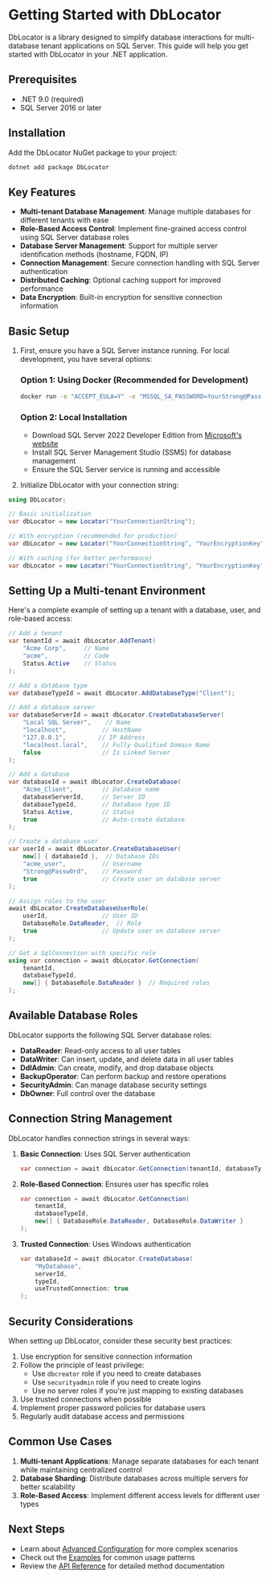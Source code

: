 # Getting Started with DbLocator

DbLocator is a library designed to simplify database interactions for multi-database tenant applications on SQL Server. This guide will help you get started with DbLocator in your .NET application.

## Prerequisites

- .NET 9.0 (required)
- SQL Server 2016 or later

## Installation

Add the DbLocator NuGet package to your project:

```bash
dotnet add package DbLocator
```

## Key Features

- **Multi-tenant Database Management**: Manage multiple databases for different tenants with ease
- **Role-Based Access Control**: Implement fine-grained access control using SQL Server database roles
- **Database Server Management**: Support for multiple server identification methods (hostname, FQDN, IP)
- **Connection Management**: Secure connection handling with SQL Server authentication
- **Distributed Caching**: Optional caching support for improved performance
- **Data Encryption**: Built-in encryption for sensitive connection information

## Basic Setup

1. First, ensure you have a SQL Server instance running. For local development, you have several options:

   ### Option 1: Using Docker (Recommended for Development)
   ```bash
   docker run -e "ACCEPT_EULA=Y" -e "MSSQL_SA_PASSWORD=YourStrong@Passw0rd" -p 1433:1433 --name sql1 --hostname sql1 -d mcr.microsoft.com/mssql/server:2022-latest
   ```

   ### Option 2: Local Installation
   - Download SQL Server 2022 Developer Edition from [Microsoft's website](https://www.microsoft.com/en-us/sql-server/sql-server-downloads)
   - Install SQL Server Management Studio (SSMS) for database management
   - Ensure the SQL Server service is running and accessible

2. Initialize DbLocator with your connection string:

```csharp
using DbLocator;

// Basic initialization
var dbLocator = new Locator("YourConnectionString");

// With encryption (recommended for production)
var dbLocator = new Locator("YourConnectionString", "YourEncryptionKey");

// With caching (for better performance)
var dbLocator = new Locator("YourConnectionString", "YourEncryptionKey", cache);
```

## Setting Up a Multi-tenant Environment

Here's a complete example of setting up a tenant with a database, user, and role-based access:

```csharp
// Add a tenant
var tenantId = await dbLocator.AddTenant(
    "Acme Corp",     // Name
    "acme",          // Code
    Status.Active    // Status
);

// Add a database type
var databaseTypeId = await dbLocator.AddDatabaseType("Client");

// Add a database server
var databaseServerId = await dbLocator.CreateDatabaseServer(
    "Local SQL Server",    // Name
    "localhost",          // HostName
    "127.0.0.1",         // IP Address
    "localhost.local",    // Fully Qualified Domain Name
    false                 // Is Linked Server
);

// Add a database
var databaseId = await dbLocator.CreateDatabase(
    "Acme_Client",        // Database name
    databaseServerId,     // Server ID
    databaseTypeId,       // Database type ID
    Status.Active,        // Status
    true                  // Auto-create database
);

// Create a database user
var userId = await dbLocator.CreateDatabaseUser(
    new[] { databaseId },  // Database IDs
    "acme_user",          // Username
    "Strong@Passw0rd",    // Password
    true                  // Create user on database server
);

// Assign roles to the user
await dbLocator.CreateDatabaseUserRole(
    userId,               // User ID
    DatabaseRole.DataReader,  // Role
    true                  // Update user on database server
);

// Get a SqlConnection with specific role
using var connection = await dbLocator.GetConnection(
    tenantId, 
    databaseTypeId,
    new[] { DatabaseRole.DataReader }  // Required roles
);
```

## Available Database Roles

DbLocator supports the following SQL Server database roles:

- **DataReader**: Read-only access to all user tables
- **DataWriter**: Can insert, update, and delete data in all user tables
- **DdlAdmin**: Can create, modify, and drop database objects
- **BackupOperator**: Can perform backup and restore operations
- **SecurityAdmin**: Can manage database security settings
- **DbOwner**: Full control over the database

## Connection String Management

DbLocator handles connection strings in several ways:

1. **Basic Connection**: Uses SQL Server authentication
   ```csharp
   var connection = await dbLocator.GetConnection(tenantId, databaseTypeId);
   ```

2. **Role-Based Connection**: Ensures user has specific roles
   ```csharp
   var connection = await dbLocator.GetConnection(
       tenantId, 
       databaseTypeId,
       new[] { DatabaseRole.DataReader, DatabaseRole.DataWriter }
   );
   ```

3. **Trusted Connection**: Uses Windows authentication
   ```csharp
   var databaseId = await dbLocator.CreateDatabase(
       "MyDatabase",
       serverId,
       typeId,
       useTrustedConnection: true
   );
   ```

## Security Considerations

When setting up DbLocator, consider these security best practices:

1. Use encryption for sensitive connection information
2. Follow the principle of least privilege:
   - Use `dbcreator` role if you need to create databases
   - Use `securityadmin` role if you need to create logins
   - Use no server roles if you're just mapping to existing databases
3. Use trusted connections when possible
4. Implement proper password policies for database users
5. Regularly audit database access and permissions

## Common Use Cases

1. **Multi-tenant Applications**: Manage separate databases for each tenant while maintaining centralized control
2. **Database Sharding**: Distribute databases across multiple servers for better scalability
3. **Role-Based Access**: Implement different access levels for different user types

## Next Steps

- Learn about [Advanced Configuration](advanced-configuration.md) for more complex scenarios
- Check out the [Examples](examples.md) for common usage patterns
- Review the [API Reference](../api/) for detailed method documentation
